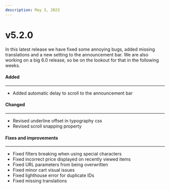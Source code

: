 ```yaml
---
description: May 3, 2023
---
```


# v5.2.0

In this latest release we have fixed some annoying bugs, added missing translations and a new setting to the announcement bar. We are also working on a big 6.0 release, so be on the lookout for that in the following weeks.

#### **Added**

***

* Added automatic delay to scroll to the announcement bar

#### **Changed**

***

* Revised underline offset in typography css
* Revised scroll snapping property

#### **Fixes and improvements**

***

* Fixed filters breaking when using special characters
* Fixed incorrect price displayed on recently viewed items
* Fixed URL parameters from being overwritten
* Fixed minor cart visual issues
* Fixed lighthouse error for duplicate IDs
* Fixed missing translations
